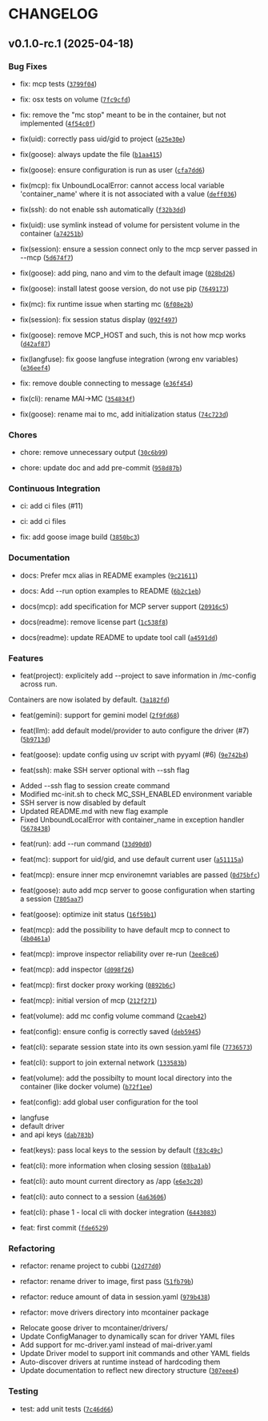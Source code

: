 # CHANGELOG


## v0.1.0-rc.1 (2025-04-18)

### Bug Fixes

* fix: mcp tests ([`3799f04`](https://github.com/Monadical-SAS/cubbi/commit/3799f04c1395d3b018f371db0c0cb8714e6fb8b3))

* fix: osx tests on volume ([`7fc9cfd`](https://github.com/Monadical-SAS/cubbi/commit/7fc9cfd8e1babfa069691d3b7997449535069674))

* fix: remove the "mc stop" meant to be in the container, but not implemented ([`4f54c0f`](https://github.com/Monadical-SAS/cubbi/commit/4f54c0fbe7886c8551368b4b35be3ad8c7ae49ab))

* fix(uid): correctly pass uid/gid to project ([`e25e30e`](https://github.com/Monadical-SAS/cubbi/commit/e25e30e7492c6b0a03017440a18bb2708927fc19))

* fix(goose): always update the file ([`b1aa415`](https://github.com/Monadical-SAS/cubbi/commit/b1aa415ddee981dc1278cd24f7509363b9c54a54))

* fix(goose): ensure configuration is run as user ([`cfa7dd6`](https://github.com/Monadical-SAS/cubbi/commit/cfa7dd647d1e4055bf9159be2ee9c2280f2d908e))

* fix(mcp): fix UnboundLocalError: cannot access local variable 'container_name' where it is not associated with a value ([`deff036`](https://github.com/Monadical-SAS/cubbi/commit/deff036406d72d55659da40520a3a09599d65f07))

* fix(ssh): do not enable ssh automatically ([`f32b3dd`](https://github.com/Monadical-SAS/cubbi/commit/f32b3dd269d1a3d6ebaa2e7b2893f267b5175b20))

* fix(uid): use symlink instead of volume for persistent volume in the container ([`a74251b`](https://github.com/Monadical-SAS/cubbi/commit/a74251b119d24714c7cc1eaadeea851008006137))

* fix(session): ensure a session connect only to the mcp server passed in --mcp ([`5d674f7`](https://github.com/Monadical-SAS/cubbi/commit/5d674f750878f0895dc1544620e8b1da4da29752))

* fix(goose): add ping, nano and vim to the default image ([`028bd26`](https://github.com/Monadical-SAS/cubbi/commit/028bd26cf12e181541e006650b58d97e1d568a45))

* fix(goose): install latest goose version, do not use pip ([`7649173`](https://github.com/Monadical-SAS/cubbi/commit/7649173d6c8a82ac236d0f89263591eaa6e21a20))

* fix(mc): fix runtime issue when starting mc ([`6f08e2b`](https://github.com/Monadical-SAS/cubbi/commit/6f08e2b274b67001694123b5bb977401df0810c6))

* fix(session): fix session status display ([`092f497`](https://github.com/Monadical-SAS/cubbi/commit/092f497ecc19938d4917a18441995170d1f68704))

* fix(goose): remove MCP_HOST and such, this is not how mcp works ([`d42af87`](https://github.com/Monadical-SAS/cubbi/commit/d42af870ff56112b4503f2568b8a5b0f385c435c))

* fix(langfuse): fix goose langfuse integration (wrong env variables) ([`e36eef4`](https://github.com/Monadical-SAS/cubbi/commit/e36eef4ef7c2d0cbdef31704afb45c50c4293986))

* fix: remove double connecting to message ([`e36f454`](https://github.com/Monadical-SAS/cubbi/commit/e36f4540bfe3794ab2d065f552cfb9528489de71))

* fix(cli): rename MAI->MC ([`354834f`](https://github.com/Monadical-SAS/cubbi/commit/354834fff733c37202b01a6fc49ebdf5003390c1))

* fix(goose): rename mai to mc, add initialization status ([`74c723d`](https://github.com/Monadical-SAS/cubbi/commit/74c723db7b6b7dd57c4ca32a804436a990e5260c))

### Chores

* chore: remove unnecessary output ([`30c6b99`](https://github.com/Monadical-SAS/cubbi/commit/30c6b995cbb5bdf3dc7adf2e79d8836660d4f295))

* chore: update doc and add pre-commit ([`958d87b`](https://github.com/Monadical-SAS/cubbi/commit/958d87bcaeed16210a7c22574b5e63f2422af098))

### Continuous Integration

* ci: add ci files (#11)

* ci: add ci files

* fix: add goose image build ([`3850bc3`](https://github.com/Monadical-SAS/cubbi/commit/3850bc32129da539f53b69427ddca85f8c5f390a))

### Documentation

* docs: Prefer mcx alias in README examples ([`9c21611`](https://github.com/Monadical-SAS/cubbi/commit/9c21611a7fa1497f7cbddb1f1b4cd22b4ebc8a19))

* docs: Add --run option examples to README ([`6b2c1eb`](https://github.com/Monadical-SAS/cubbi/commit/6b2c1ebf1cd7a5d9970234112f32fe7a231303f9))

* docs(mcp): add specification for MCP server support ([`20916c5`](https://github.com/Monadical-SAS/cubbi/commit/20916c5713b3a047f4a8a33194f751f36e3c8a7a))

* docs(readme): remove license part ([`1c538f8`](https://github.com/Monadical-SAS/cubbi/commit/1c538f8a59e28888309c181ae8f8034b9e70a631))

* docs(readme): update README to update tool call ([`a4591dd`](https://github.com/Monadical-SAS/cubbi/commit/a4591ddbd863bc6658a7643d3f33d06c82816cae))

### Features

* feat(project): explicitely add --project to save information in /mc-config across run.

Containers are now isolated by default. ([`3a182fd`](https://github.com/Monadical-SAS/cubbi/commit/3a182fd2658c0eb361ce5ed88938686e2bd19e59))

* feat(gemini): support for gemini model ([`2f9fd68`](https://github.com/Monadical-SAS/cubbi/commit/2f9fd68cada9b5aaba652efb67368c2641046da5))

* feat(llm): add default model/provider to auto configure the driver (#7) ([`5b9713d`](https://github.com/Monadical-SAS/cubbi/commit/5b9713dc2f7d7c25808ad37094838c697c056fec))

* feat(goose): update config using uv script with pyyaml (#6) ([`9e742b4`](https://github.com/Monadical-SAS/cubbi/commit/9e742b439b7b852efa4219850f8b67c143274045))

* feat(ssh): make SSH server optional with --ssh flag

- Added --ssh flag to session create command
- Modified mc-init.sh to check MC_SSH_ENABLED environment variable
- SSH server is now disabled by default
- Updated README.md with new flag example
- Fixed UnboundLocalError with container_name in exception handler ([`5678438`](https://github.com/Monadical-SAS/cubbi/commit/56784386614fcd0a52be8a2eb89d2deef9323ca1))

* feat(run): add --run command ([`33d90d0`](https://github.com/Monadical-SAS/cubbi/commit/33d90d05311ad872b7a7d4cd303ff6f7b7726038))

* feat(mc): support for uid/gid, and use default current user ([`a51115a`](https://github.com/Monadical-SAS/cubbi/commit/a51115a45d88bf703fb5380171042276873b7207))

* feat(mcp): ensure inner mcp environemnt variables are passed ([`0d75bfc`](https://github.com/Monadical-SAS/cubbi/commit/0d75bfc3d8e130fb05048c2bc8a674f6b7e5de83))

* feat(goose): auto add mcp server to goose configuration when starting a session ([`7805aa7`](https://github.com/Monadical-SAS/cubbi/commit/7805aa720eba78d47f2ad565f6944e84a21c4b1c))

* feat(goose): optimize init status ([`16f59b1`](https://github.com/Monadical-SAS/cubbi/commit/16f59b1c408dbff4781ad7ccfa70e81d6d98f7bd))

* feat(mcp): add the possibility to have default mcp to connect to ([`4b0461a`](https://github.com/Monadical-SAS/cubbi/commit/4b0461a6faf81de1e1b54d1fe78fea7977cde9dd))

* feat(mcp): improve inspector reliability over re-run ([`3ee8ce6`](https://github.com/Monadical-SAS/cubbi/commit/3ee8ce6338c35b7e48d788d2dddfa9b6a70381cb))

* feat(mcp): add inspector ([`d098f26`](https://github.com/Monadical-SAS/cubbi/commit/d098f268cd164e9d708089c9f9525a940653c010))

* feat(mcp): first docker proxy working ([`0892b6c`](https://github.com/Monadical-SAS/cubbi/commit/0892b6c8c472063c639cc78cf29b322bb39f998f))

* feat(mcp): initial version of mcp ([`212f271`](https://github.com/Monadical-SAS/cubbi/commit/212f271268c5724775beceae119f97aec2748dcb))

* feat(volume): add mc config volume command ([`2caeb42`](https://github.com/Monadical-SAS/cubbi/commit/2caeb425518242fbe1c921b9678e6e7571b9b0a6))

* feat(config): ensure config is correctly saved ([`deb5945`](https://github.com/Monadical-SAS/cubbi/commit/deb5945e40d55643dca4e1aa4201dfa8da1bfd70))

* feat(cli): separate session state into its own session.yaml file ([`7736573`](https://github.com/Monadical-SAS/cubbi/commit/7736573b84c7a51eaa60b932f835726b411ca742))

* feat(cli): support to join external network ([`133583b`](https://github.com/Monadical-SAS/cubbi/commit/133583b941ed56d1b0636277bb847c45eee7f3b8))

* feat(volume): add the possibilty to mount local directory into the container (like docker volume) ([`b72f1ee`](https://github.com/Monadical-SAS/cubbi/commit/b72f1eef9af598f2090a0edae8921c16814b3cda))

* feat(config): add global user configuration for the tool

- langfuse
- default driver
- and api keys ([`dab783b`](https://github.com/Monadical-SAS/cubbi/commit/dab783b01d82bcb210b5e01ac3b93ba64c7bc023))

* feat(keys): pass local keys to the session by default ([`f83c49c`](https://github.com/Monadical-SAS/cubbi/commit/f83c49c0f340d1a3accba1fe1317994b492755c0))

* feat(cli): more information when closing session ([`08ba1ab`](https://github.com/Monadical-SAS/cubbi/commit/08ba1ab2da3c24237c0f0bc411924d8ffbe71765))

* feat(cli): auto mount current directory as /app ([`e6e3c20`](https://github.com/Monadical-SAS/cubbi/commit/e6e3c207bcee531b135824688adf1a56ae427a01))

* feat(cli): auto connect to a session ([`4a63606`](https://github.com/Monadical-SAS/cubbi/commit/4a63606d58cc3e331a349974e9b3bf2d856a72a1))

* feat(cli): phase 1 - local cli with docker integration ([`6443083`](https://github.com/Monadical-SAS/cubbi/commit/64430830d883308e4d52e17b25c260a0d5385141))

* feat: first commit ([`fde6529`](https://github.com/Monadical-SAS/cubbi/commit/fde6529d545b5625484c5c1236254d2e0c6f0f4d))

### Refactoring

* refactor: rename project to cubbi ([`12d77d0`](https://github.com/Monadical-SAS/cubbi/commit/12d77d0128e4d82e5ddc1a4ab7e873ddaa22e130))

* refactor: rename driver to image, first pass ([`51fb79b`](https://github.com/Monadical-SAS/cubbi/commit/51fb79baa30ff479ac5479ba5ea0cad70bbb4c20))

* refactor: reduce amount of data in session.yaml ([`979b438`](https://github.com/Monadical-SAS/cubbi/commit/979b43846a798f1fb25ff05e6dc1fc27fa16f590))

* refactor: move drivers directory into mcontainer package

- Relocate goose driver to mcontainer/drivers/
- Update ConfigManager to dynamically scan for driver YAML files
- Add support for mc-driver.yaml instead of mai-driver.yaml
- Update Driver model to support init commands and other YAML fields
- Auto-discover drivers at runtime instead of hardcoding them
- Update documentation to reflect new directory structure ([`307eee4`](https://github.com/Monadical-SAS/cubbi/commit/307eee4fcef47189a98a76187d6080a36423ad6e))

### Testing

* test: add unit tests ([`7c46d66`](https://github.com/Monadical-SAS/cubbi/commit/7c46d66b53ac49c08458bc5d72e636e7d296e74f))
